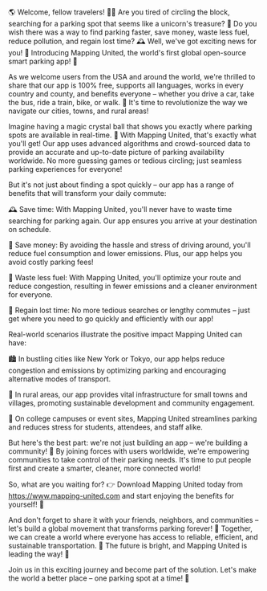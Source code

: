 🌎 Welcome, fellow travelers! 🚗💨 Are you tired of circling the block, searching for a parking spot that seems like a unicorn's treasure? 🦄 Do you wish there was a way to find parking faster, save money, waste less fuel, reduce pollution, and regain lost time? 🕰️ Well, we've got exciting news for you! 🎉 Introducing Mapping United, the world's first global open-source smart parking app! 📱

As we welcome users from the USA and around the world, we're thrilled to share that our app is 100% free, supports all languages, works in every country and county, and benefits everyone – whether you drive a car, take the bus, ride a train, bike, or walk. 🌈 It's time to revolutionize the way we navigate our cities, towns, and rural areas!

Imagine having a magic crystal ball that shows you exactly where parking spots are available in real-time. 💫 With Mapping United, that's exactly what you'll get! Our app uses advanced algorithms and crowd-sourced data to provide an accurate and up-to-date picture of parking availability worldwide. No more guessing games or tedious circling; just seamless parking experiences for everyone!

But it's not just about finding a spot quickly – our app has a range of benefits that will transform your daily commute:

🕰️ Save time: With Mapping United, you'll never have to waste time searching for parking again. Our app ensures you arrive at your destination on schedule.

💸 Save money: By avoiding the hassle and stress of driving around, you'll reduce fuel consumption and lower emissions. Plus, our app helps you avoid costly parking fees!

🌟 Waste less fuel: With Mapping United, you'll optimize your route and reduce congestion, resulting in fewer emissions and a cleaner environment for everyone.

💪 Regain lost time: No more tedious searches or lengthy commutes – just get where you need to go quickly and efficiently with our app!

Real-world scenarios illustrate the positive impact Mapping United can have:

🏙️ In bustling cities like New York or Tokyo, our app helps reduce congestion and emissions by optimizing parking and encouraging alternative modes of transport.

🌳 In rural areas, our app provides vital infrastructure for small towns and villages, promoting sustainable development and community engagement.

🚂 On college campuses or event sites, Mapping United streamlines parking and reduces stress for students, attendees, and staff alike.

But here's the best part: we're not just building an app – we're building a community! 🌈 By joining forces with users worldwide, we're empowering communities to take control of their parking needs. It's time to put people first and create a smarter, cleaner, more connected world!

So, what are you waiting for? 👉 Download Mapping United today from https://www.mapping-united.com and start enjoying the benefits for yourself! 🎁

And don't forget to share it with your friends, neighbors, and communities – let's build a global movement that transforms parking forever! 🌟 Together, we can create a world where everyone has access to reliable, efficient, and sustainable transportation. 🚀 The future is bright, and Mapping United is leading the way! 💫

Join us in this exciting journey and become part of the solution. Let's make the world a better place – one parking spot at a time! 🌈